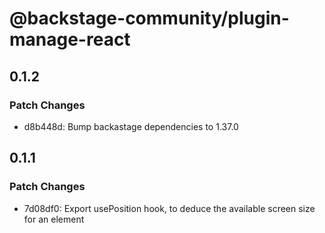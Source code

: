 # @backstage-community/plugin-manage-react

## 0.1.2

### Patch Changes

- d8b448d: Bump backastage dependencies to 1.37.0

## 0.1.1

### Patch Changes

- 7d08df0: Export usePosition hook, to deduce the available screen size for an element

